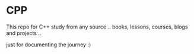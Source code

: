 # CPP

This repo for C++ study from any source .. books, lessons, courses, blogs and projects ..

just for documenting the journey :)

